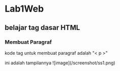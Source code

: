 # Lab1Web
## belajar tag dasar HTML

### Membuat Paragraf
kode tag untuk membuat paragraf adalah "< p >"
<p>ini adalah tampilannya
![image](/screenshot/ss1.png)
